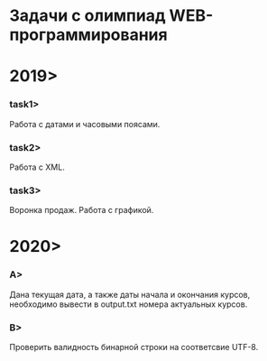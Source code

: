 # Задачи с олимпиад WEB-программирования
# 2019>
### task1> 
  Работа с датами и часовыми поясами.
### task2> 
Работа с XML.
### task3> 
Воронка продаж. Работа с графикой.
# 2020>
### A> 
Дана текущая дата, а также даты начала и окончания курсов, необходимо вывести в output.txt номера актуальных курсов.
### B> 
Проверить валидность бинарной строки на соответсвие UTF-8.
  
